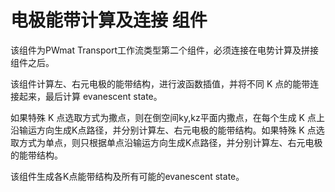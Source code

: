 # 电极能带计算及连接 组件

该组件为PWmat Transport工作流类型第二个组件，必须连接在电势计算及拼接组件之后。

该组件计算左、右元电极的能带结构，进行波函数插值，并将不同 K 点的能带连接起来，最后计算 evanescent state。

如果特殊 K 点选取方式为撒点，则在倒空间ky,kz平面内撒点，在每个生成 K 点上沿输运方向生成K点路径，并分别计算左、右元电极的能带结构。如果特殊 K 点选取方式为单点，则只根据单点沿输运方向生成K点路径，并分别计算左、右元电极的能带结构。

该组件生成各K点能带结构及所有可能的evanescent state。

